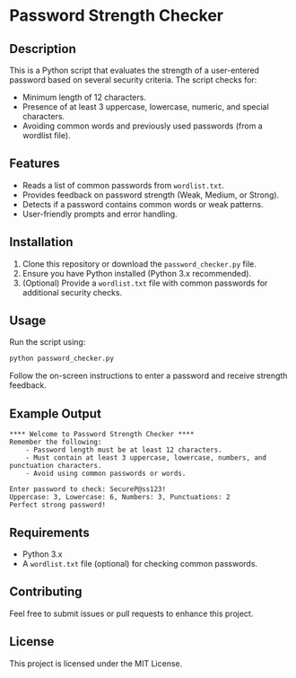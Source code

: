 # Password Strength Checker

## Description
This is a Python script that evaluates the strength of a user-entered password based on several security criteria. The script checks for:
- Minimum length of 12 characters.
- Presence of at least 3 uppercase, lowercase, numeric, and special characters.
- Avoiding common words and previously used passwords (from a wordlist file).

## Features
- Reads a list of common passwords from `wordlist.txt`.
- Provides feedback on password strength (Weak, Medium, or Strong).
- Detects if a password contains common words or weak patterns.
- User-friendly prompts and error handling.

## Installation
1. Clone this repository or download the `password_checker.py` file.
2. Ensure you have Python installed (Python 3.x recommended).
3. (Optional) Provide a `wordlist.txt` file with common passwords for additional security checks.

## Usage
Run the script using:
```sh
python password_checker.py
```
Follow the on-screen instructions to enter a password and receive strength feedback.

## Example Output
```
**** Welcome to Password Strength Checker ****
Remember the following:
    - Password length must be at least 12 characters.
    - Must contain at least 3 uppercase, lowercase, numbers, and punctuation characters.
    - Avoid using common passwords or words.

Enter password to check: SecureP@ss123!
Uppercase: 3, Lowercase: 6, Numbers: 3, Punctuations: 2
Perfect strong password!
```

## Requirements
- Python 3.x
- A `wordlist.txt` file (optional) for checking common passwords.

## Contributing
Feel free to submit issues or pull requests to enhance this project.

## License
This project is licensed under the MIT License.

